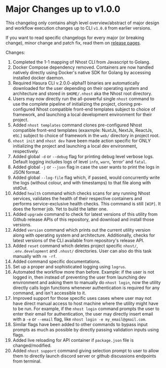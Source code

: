 # Major Changes up to v1.0.0

This changelog only contains ahigh level overview/abstract of major design and workflow execution changes up to CLI `v1.0.0` from earlier versions.

If you want to read specific changelogs for every major (or breaking change), minor change and patch fix, read them on [release pages](http://github.com/nhost/cli/releases).

Changes:

1. Completed the 1-1 mapping of Nhost CLI from Javascript to Golang.
1. Docker Compose dependency removed. Containers are now handled natively directly using Docker's native SDK for Golang by accessing installed docker daemon.
1. Required Hasura CLI v.2.0.0-alpha11 binaries are automatically downloaded for the user depending on their operating system and architecture and stored in `$HOME/.nhost` aka the Nhost root directory.
1. Users may now directly run the all-powerful single `nhost` command to use the complete pipeline of initializing the project, cloning pre-configured Nhost compatible front-end templates subject to choice of framework, and launching a local development environment for their project.
1. Added `nhost templates` command clones pre-configured Nhost compatible front-end templates (exaxmple: NuxtJs, NextJs, ReactJs, etc.) subject to choice of framework in the `web/` directory in project root.
1. `nhost init` and `nhost dev` have been made action specific for ONLY initializing the project and launching a local dev environment, respectively.
1. Added global `-d` or `--debug` flag for printing debug level verbose logs. Default logging includes logs of level `info`, `warn`, 'error' and `fatal`.
1. Added global `-j` or `--json` flag in case the user wants to print the logs in JSON format.
1. Added global `--log-file` flag which, if passed, would concurrently write the logs (without colour, and with timestamps) to that file along with stdOut.
1. Added `health` command which checks scans for any running Nhost services, validates the health of their respective containers and performs service-exclusive health checks. This command is still `[WIP]`. It does the former job. Yet to build the latter one.
1. Added `upgrade` command to check for latest versions of this utility from Github release APIs of this repository, and download and install those versions.
1. Added `version` command which prints out the current utility version along with operating system and architecture. Additionally, checks for latest versions of the CLI available from repository's release API.
1. Added `reset` command which deletes project specific `nhost/`, `.env.development` and `.nhost/` directories. User can also do this task manually with `rm -rf`.
1. Added command specific documentations.
1. Set up a proper and sophisticated logging using `logrus`.
1. Automated the workflow more than before. Example: if the user is not logged in, then instead of preventing the user from launching dev environment and asking them to manually do `nhost login`, now the utility directly calls login functions whenever authentication is required for any command, and isn't accessible to it.
1. Improved support for those specific uses cases where user may not have direct manual access to host machine where the utility might have to be run. For example, if the `nhost login` command prompts the user to enter their email for authentication, the user may directly insert email with a `-e` or `--email` flag, like `nhost login -e my_email@gmail.com`.
1. Similar flags have been added to other commands to bypass input prompts as much as possible by directly passing validation inputs using flags.
1. Added live reloading for API container if `package.json` file is changed/modified.
1. Added `nhost support` command giving selection prompt to user to allow them to directly launch discord server or github discussions endpoints from terminal.